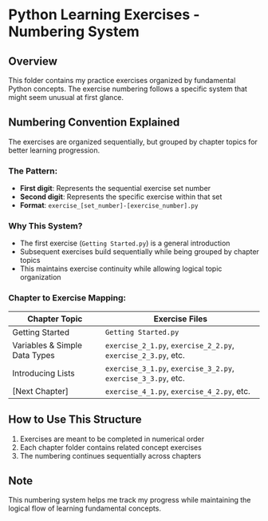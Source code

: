 # Python Learning Exercises - Numbering System

## Overview

This folder contains my practice exercises organized by fundamental Python concepts. The exercise numbering follows a specific system that might seem unusual at first glance.

## Numbering Convention Explained

The exercises are organized sequentially, but grouped by chapter topics for better learning progression.

### The Pattern:
- **First digit**: Represents the sequential exercise set number
- **Second digit**: Represents the specific exercise within that set
- **Format**: `exercise_[set_number]-[exercise_number].py`

### Why This System?
- The first exercise (`Getting Started.py`) is a general introduction
- Subsequent exercises build sequentially while being grouped by chapter topics
- This maintains exercise continuity while allowing logical topic organization

### Chapter to Exercise Mapping:
| Chapter Topic | Exercise Files |
|---------------|----------------|
| Getting Started | `Getting Started.py` |
| Variables & Simple Data Types | `exercise_2_1.py`, `exercise_2_2.py`, `exercise_2_3.py`, etc. |
| Introducing Lists | `exercise_3_1.py`, `exercise_3_2.py`, `exercise_3_3.py`, etc. |
| [Next Chapter] | `exercise_4_1.py`, `exercise_4_2.py`, etc. |

## How to Use This Structure
1. Exercises are meant to be completed in numerical order
2. Each chapter folder contains related concept exercises
3. The numbering continues sequentially across chapters

## Note
This numbering system helps me track my progress while maintaining the logical flow of learning fundamental concepts.